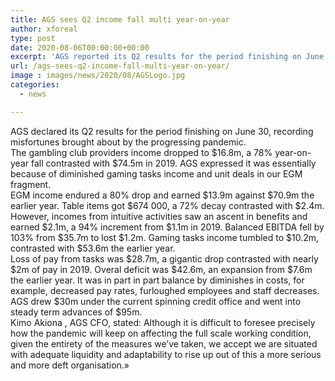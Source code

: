 ```yaml
---
title: AGS sees Q2 income fall multi year-on-year
author: xforeal 
type: post
date: 2020-08-06T00:00:00+00:00
excerpt: 'AGS reported its Q2 results for the period finishing on June 30, recording misfortunes brought about by the continuous pandemic '
url: /ags-sees-q2-income-fall-multi-year-on-year/
image : images/news/2020/08/AGSLogo.jpg
categories:
  - news

---
```

<p class="paragraph" style="margin: 0cm; margin-bottom: .0001pt; vertical-align: baseline;">
  <span class="normaltextrun">AGS declared its Q2 results for the period finishing on June 30, recording misfortunes brought about by the progressing pandemic. </span>
</p>

<p class="paragraph" style="margin: 0cm; margin-bottom: .0001pt; vertical-align: baseline;">
  <span class="normaltextrun" />
</p>

<p class="paragraph" style="margin: 0cm; margin-bottom: .0001pt; vertical-align: baseline;">
  <span class="normaltextrun">The gambling club providers income dropped to $16.8m, a 78&percnt; year-on-year fall contrasted with $74.5m in 2019. AGS expressed it was essentially because of diminished gaming tasks income and unit deals in our EGM fragment. </span><span data-ccp-props="{" style="user-select: text; -webkit-user-drag: none; -webkit-tap-highlight-color: transparent;" />
</p>

<p class="paragraph" style="margin: 0cm; margin-bottom: .0001pt; vertical-align: baseline;">
  <span style="font-size: 9.0pt; font-family: 'Segoe UI',sans-serif;" />
</p>

<p class="paragraph" style="margin: 0cm; margin-bottom: .0001pt; vertical-align: baseline; user-select: text; -webkit-user-drag: none; -webkit-tap-highlight-color: transparent; overflow-wrap: break-word;">
  <span data-contrast="auto" style="user-select: text; -webkit-user-drag: none; -webkit-tap-highlight-color: transparent; font-variant-ligatures: none !important;" xml:lang="EN-GB"><span style="user-select: text; -webkit-user-drag: none; -webkit-tap-highlight-color: transparent; background-color: inherit;"><span class="normaltextrun">EGM income endured a 80&percnt; drop and earned $13.9m against $70.9m the earlier year. Table items got $674 000, a 72&percnt; decay contrasted with $2.4m. </span></span></span>
</p>

<p class="paragraph" style="margin: 0cm; margin-bottom: .0001pt; vertical-align: baseline;">
  <span class="normaltextrun" />
</p>

<p class="paragraph" style="margin: 0cm; margin-bottom: .0001pt; vertical-align: baseline;">
  <span class="normaltextrun">However, incomes from intuitive activities saw an ascent in benefits and earned $2.1m, a 94&percnt; increment from $1.1m in 2019. Balanced EBITDA fell by 103&percnt; from $35.7m to lost $1.2m. </span><strong><span data-contrast="auto" style="user-select: text; -webkit-user-drag: none; -webkit-tap-highlight-color: transparent; font-variant-ligatures: none !important;" xml:lang="EN-GB"><span style="user-select: text; -webkit-user-drag: none; -webkit-tap-highlight-color: transparent; background-color: inherit;" /></span></strong><span data-contrast="auto" style="user-select: text; -webkit-user-drag: none; -webkit-tap-highlight-color: transparent; font-variant-ligatures: none !important;" xml:lang="EN-GB"><span style="user-select: text; -webkit-user-drag: none; -webkit-tap-highlight-color: transparent; background-color: inherit;">Gaming tasks income tumbled to $10.2m, contrasted with $53.6m the earlier year. </span></span><span data-ccp-props="{" style="user-select: text; -webkit-user-drag: none; -webkit-tap-highlight-color: transparent;"><span class="eop" /></span>
</p>

<p class="paragraph" style="margin: 0cm; margin-bottom: .0001pt; vertical-align: baseline;">
  <span style="font-size: 9.0pt; font-family: 'Segoe UI',sans-serif;" />
</p>

<p class="paragraph" style="margin: 0cm; margin-bottom: .0001pt; vertical-align: baseline; user-select: text; -webkit-user-drag: none; -webkit-tap-highlight-color: transparent; overflow-wrap: break-word;">
  <span data-contrast="auto" style="user-select: text; -webkit-user-drag: none; -webkit-tap-highlight-color: transparent; font-variant-ligatures: none !important;" xml:lang="EN-GB"><span style="user-select: text; -webkit-user-drag: none; -webkit-tap-highlight-color: transparent; background-color: inherit;"><span class="normaltextrun">Loss of pay from tasks was $28.7m, a gigantic drop contrasted with nearly $2m of pay in 2019. Overal deficit was $42.6m, an expansion from $7.6m the earlier year. It was in part in part balance by diminishes in costs, for example, decreased pay rates, furloughed </span></span><span style="user-select: text; -webkit-user-drag: none; -webkit-tap-highlight-color: transparent; background-color: inherit;">employees </span><span style="user-select: text; -webkit-user-drag: none; -webkit-tap-highlight-color: transparent; background-color: inherit;">and staff decreases. </span></span>
</p>

<p class="paragraph" style="margin: 0cm; margin-bottom: .0001pt; vertical-align: baseline;">
  <span class="normaltextrun" />
</p>

<p class="paragraph" style="margin: 0cm; margin-bottom: .0001pt; vertical-align: baseline;">
  <span class="normaltextrun">AGS drew $30m under the current spinning credit office and went into steady term advances of $95m. </span><span data-ccp-props="{" style="user-select: text; -webkit-user-drag: none; -webkit-tap-highlight-color: transparent;" />
</p>

<p class="paragraph" style="margin: 0cm; margin-bottom: .0001pt; vertical-align: baseline;">
  <span style="font-size: 9.0pt; font-family: 'Segoe UI',sans-serif;" />
</p>

<p class="paragraph" style="margin: 0cm; margin-bottom: .0001pt; vertical-align: baseline; user-select: text; -webkit-user-drag: none; -webkit-tap-highlight-color: transparent; overflow-wrap: break-word;">
  <span data-contrast="auto" style="user-select: text; -webkit-user-drag: none; -webkit-tap-highlight-color: transparent; font-variant-ligatures: none !important;" xml:lang="EN-GB"><span style="user-select: text; -webkit-user-drag: none; -webkit-tap-highlight-color: transparent; background-color: inherit;"><span class="normaltextrun">Kimo </span></span><span style="user-select: text; -webkit-user-drag: none; -webkit-tap-highlight-color: transparent; background-color: inherit;" /><span style="user-select: text; -webkit-user-drag: none; -webkit-tap-highlight-color: transparent; background-color: inherit;">Akiona </span><span style="user-select: text; -webkit-user-drag: none; -webkit-tap-highlight-color: transparent; background-color: inherit;">, AGS CFO, stated: Although it is difficult to foresee precisely how the pandemic will keep on affecting the full scale working condition, given the entirety of the measures we&#8217;ve taken, we accept we are situated with adequate liquidity and adaptability to rise up out of this a more serious and more deft organisation.&#187; </span></span><span data-ccp-props="{" style="user-select: text; -webkit-user-drag: none; -webkit-tap-highlight-color: transparent;"><span class="eop" /></span>
</p>